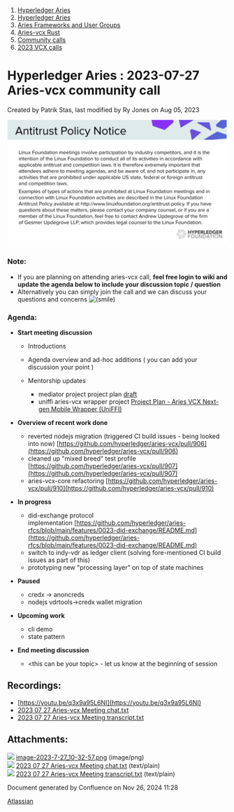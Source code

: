 1. [Hyperledger Aries](index.html)
2. [Hyperledger Aries](Hyperledger-Aries_18481154.html)
3. [Aries Frameworks and User Groups](Aries-Frameworks-and-User-Groups_18481290.html)
4. [Aries-vcx Rust](Aries-vcx-Rust_18499431.html)
5. [Community calls](Community-calls_18499459.html)
6. [2023 VCX calls](2023-VCX-calls_18517247.html)

# Hyperledger Aries : 2023-07-27 Aries-vcx community call

Created by Patrik Stas, last modified by Ry Jones on Aug 05, 2023

![](attachments/18506482/18518524.png?height=250)

### **Note:**

- If you are planning on attending aries-vcx call, **feel free login to wiki and update the agenda below to include your discussion topic / question**
- Alternatively you can simply join the call and we can discuss your questions and concerns ![(smile)](images/icons/emoticons/smile.png)

### **Agenda:**

- **Start meeting discussion**
  
  - Introductions
  - Agenda overview and ad-hoc additions ( you can add your discussion your point )
  - Mentorship updates
    
    - mediator project project plan [draft](https://wiki.hyperledger.org/pages/createpage.action?spaceKey=ARIES&title=draft&linkCreation=true&fromPageId=98730695)
    - uniffi aries-vcx wrapper project [Project Plan - Aries VCX Next-gen Mobile Wrapper (UniFFI)](https://lf-hyperledger.atlassian.net/wiki/pages/viewpage.action?pageId=21960060)
- **Overview of recent work done**
  
  - reverted nodejs migration (triggered CI build issues - being looked into now) [https://github.com/hyperledger/aries-vcx/pull/906](https://github.com/hyperledger/aries-vcx/pull/906)
  - cleaned up "mixed breed" test profile [https://github.com/hyperledger/aries-vcx/pull/907](https://github.com/hyperledger/aries-vcx/pull/907)
  - aries-vcx-core refactoring [https://github.com/hyperledger/aries-vcx/pull/910](https://github.com/hyperledger/aries-vcx/pull/910)
- **In progress**
  
  - did-exchange protocol implementation [https://github.com/hyperledger/aries-rfcs/blob/main/features/0023-did-exchange/README.md](https://github.com/hyperledger/aries-rfcs/blob/main/features/0023-did-exchange/README.md)
  - switch to indy-vdr as ledger client (solving fore-mentioned CI build issues as part of this)
  - prototyping new "processing layer" on top of state machines
- **Paused**
  
  - credx -&gt; anoncreds
  - nodejs vdrtools→credx wallet migration

<!--THE END-->

- **Upcoming work**
  
  - cli demo
  - state pattern

<!--THE END-->

- **End meeting discussion**
  
  - &lt;this can be your topic&gt; - let us know at the beginning of session

## Recordings:

- [https://youtu.be/q3x9a95L6NI](https://youtu.be/q3x9a95L6NI)
- [2023 07 27 Aries-vcx Meeting chat.txt](attachments/18506482/18518567.txt)
- [2023 07 27 Aries-vcx Meeting transcript.txt](attachments/18506482/18518568.txt)

## Attachments:

![](images/icons/bullet_blue.gif) [image-2023-7-27\_10-32-57.png](attachments/18506482/18518524.png) (image/png)  
![](images/icons/bullet_blue.gif) [2023 07 27 Aries-vcx Meeting chat.txt](attachments/18506482/18518567.txt) (text/plain)  
![](images/icons/bullet_blue.gif) [2023 07 27 Aries-vcx Meeting transcript.txt](attachments/18506482/18518568.txt) (text/plain)

Document generated by Confluence on Nov 26, 2024 11:28

[Atlassian](http://www.atlassian.com/)
